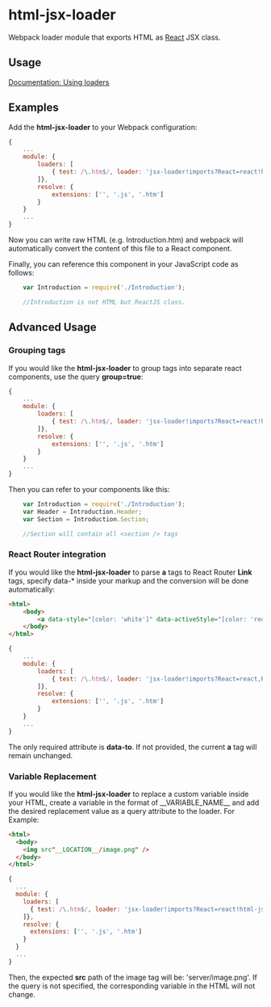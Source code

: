# html-jsx-loader

Webpack loader module that exports HTML as [React](http://facebook.github.io/react/) JSX class.

## Usage

[Documentation: Using loaders](http://webpack.github.io/docs/using-loaders.html)

## Examples

Add the **html-jsx-loader** to your Webpack configuration:

``` javascript
{
	...
	module: {
		loaders: [
			{ test: /\.htm$/, loader: 'jsx-loader!imports?React=react!html-jsx-loader'}
		]},
		resolve: {
			extensions: ['', '.js', '.htm']
		}
	}
	...
}
```

Now you can write raw HTML (e.g. Introduction.htm) and webpack will automatically convert the content of this file to a React component.

Finally, you can reference this component in your JavaScript code as follows:

``` javascript
	var Introduction = require('./Introduction'); 

	//Introduction is not HTML but ReactJS class.
```

## Advanced Usage

### Grouping tags

If you would like the **html-jsx-loader** to group tags into separate react components, use the query **group=true**:

``` javascript
{
	...
	module: {
		loaders: [
			{ test: /\.htm$/, loader: 'jsx-loader!imports?React=react!html-jsx-loader?group=true'}
		]},
		resolve: {
			extensions: ['', '.js', '.htm']
		}
	}
	...
}
```

Then you can refer to your components like this:

``` javascript
	var Introduction = require('./Introduction');
	var Header = Introduction.Header;
	var Section = Introduction.Section;

	//Section will contain all <section /> tags
```

### React Router integration

If you would like the **html-jsx-loader** to parse **a** tags to React Router **Link** tags, specify data-* inside your markup and the conversion will be done automatically:


``` html
<html>
	<body>
		<a data-style="[color: 'white']" data-activeStyle="[color: 'red']" data-to="user" data-params="[userId: user.id]" data-query="[foo: bar]">[user.name]</a>
	</body>
</html>
```

``` javascript
{
	...
	module: {
		loaders: [
			{ test: /\.htm$/, loader: 'jsx-loader!imports?React=react,Router=react-router,Link=>Router.Link!html-jsx-loader'}
		]},
		resolve: {
			extensions: ['', '.js', '.htm']
		}
	}
	...
}
```

The only required attribute is **data-to**. If not provided, the current **a** tag will remain unchanged.

### Variable Replacement

If you would like the **html-jsx-loader** to replace a custom variable inside your HTML, create a variable in the format of \_\_VARIABLE_NAME\_\_ and add the desired replacement value as a query attribute to the loader. For Example:

``` html
<html>
  <body>
    <img src"__LOCATION__/image.png" />
  </body>
</html>
```

``` javascript
{
  ...
  module: {
    loaders: [
      { test: /\.htm$/, loader: 'jsx-loader!imports?React=react!html-jsx-loader?__LOCATION__=server'}
    ]},
    resolve: {
      extensions: ['', '.js', '.htm']
    }
  }
  ...
}
```

Then, the expected **src** path of the image tag will be: 'server/image.png'. If the query is not specified, the corresponding variable in the HTML will not change.

